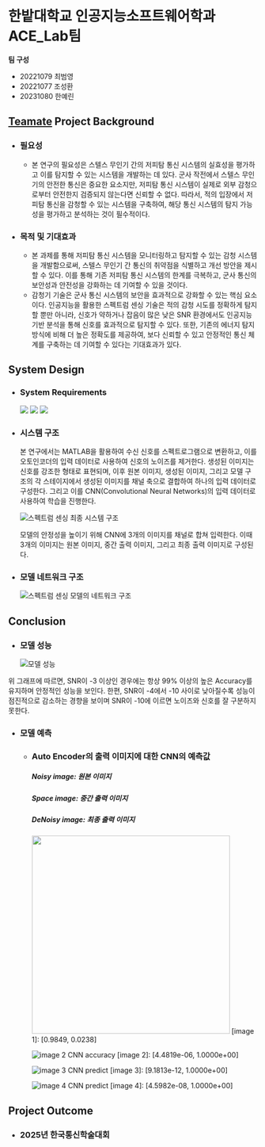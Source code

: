 # 한밭대학교 인공지능소프트웨어학과 ACE_Lab팀

**팀 구성**
- 20221079 최범영
- 20221077 조성환
- 20231080 한예린

## <u>Teamate</u> Project Background
- ### 필요성
  - 본 연구의 필요성은 스텔스 무인기 간의 저피탐 통신 시스템의 실효성을 평가하고 이를 탐지할 수 있는 시스템을 개발하는 데 있다. 군사 작전에서 스텔스 무인기의 안전한 통신은 중요한 요소지만, 저피탐 통신 시스템이 실제로 외부 감청으로부터 안전한지 검증되지 않는다면 신뢰할 수 없다. 따라서, 적의 입장에서 저피탐 통신을 감청할 수 있는 시스템을 구축하여, 해당 통신 시스템의 탐지 가능성을 평가하고 분석하는 것이 필수적이다.
    
- ### 목적 및 기대효과
  - 본 과제를 통해 저피탐 통신 시스템을 모니터링하고 탐지할 수 있는 감청 시스템을 개발함으로써, 스텔스 무인기 간 통신의 취약점을 식별하고 개선 방안을 제시할 수 있다. 이를 통해 기존 저피탐 통신 시스템의 한계를 극복하고, 군사 통신의 보안성과 안전성을 강화하는 데 기여할 수 있을 것이다.
  - 감청기 기술은 군사 통신 시스템의 보안을 효과적으로 강화할 수 있는 핵심 요소이다. 인공지능을 활용한 스펙트럼 센싱 기술은 적의 감청 시도를 정확하게 탐지할 뿐만 아니라, 신호가 약하거나 잡음이 많은 낮은 SNR 환경에서도 인공지능 기반 분석을 통해 신호를 효과적으로 탐지할 수 있다. 또한, 기존의 에너지 탐지 방식에 비해 더 높은 정확도를 제공하여, 보다 신뢰할 수 있고 안정적인 통신 체계를 구축하는 데 기여할 수 있다는 기대효과가 있다.
  

## System Design
  - ### System Requirements
    <img src="https://img.shields.io/badge/python-3776AB?style=flat-square&logo=python&logoColor=white"/></a>
    <img src="https://img.shields.io/badge/pytorch-EE4C2C?style=flat-square&logo=pytorch&logoColor=white"/></a>
    <img src="https://img.shields.io/badge/scikitlearn-F7931E?style=flat-square&logo=scikitlearn&logoColor=white"/></a>
    
   - ### 시스템 구조
      본 연구에서는 MATLAB을 활용하여 수신 신호를 스펙트로그램으로 변환하고, 이를 오토인코더의 입력 데이터로 사용하여 신호의 노이즈를 제거한다. 생성된 이미지는 신호를 강조한 형태로 표현되며, 이후 원본 이미지, 생성된 이미지, 그리고 모델 구조의 각 스테이지에서 생성된 이미지를 채널 축으로 결합하여 하나의 입력 데이터로 구성한다. 그리고 이를 CNN(Convolutional Neural Networks)의 입력 데이터로 사용하여 학습을 진행한다.
      
      ![스펙트럼 센싱 최종 시스템 구조](https://github.com/user-attachments/assets/fac0fd8a-0497-46ed-aab8-6d7b48872224)
      
      모델의 안정성을 높이기 위해 CNN에 3개의 이미지를 채널로 합쳐 입력한다. 이때 3개의 이미지는 원본 이미지, 중간 출력 이미지, 그리고 최종 출력 이미지로 구성된다.


   - ### 모델 네트워크 구조
      
      ![스펙트럼 센싱 모델의 네트워크 구조](https://github.com/user-attachments/assets/5ddfc9c6-11c0-4c4e-acf3-9bdb2c68f74d)


  
## Conclusion
  - ### 모델 성능
    ![모델 성능](https://github.com/user-attachments/assets/878a7d39-dd20-45a9-987a-9c6609fa93b2)

   위 그래프에 따르면, SNR이 -3 이상인 경우에는 항상 99% 이상의 높은 Accuracy를 유지하며 안정적인 성능을 보인다. 한편, SNR이 -4에서 -10 사이로 낮아질수록 성능이 점진적으로 감소하는 경향을 보이며 SNR이 -10에 이르면 노이즈와 신호를 잘 구분하지 못한다.
    
  - ### 모델 예측
    - ### Auto Encoder의 출력 이미지에 대한 CNN의 예측값
      ##### Noisy image: 원본 이미지
      ##### Space image: 중간 출력 이미지
      ##### DeNoisy image: 최종 출력 이미지
    
       <img src="https://github.com/user-attachments/assets/63187b3f-7485-4973-8a0c-08698d2a4ca9.png" weight="200" height="400"/>
       [image 1]: [0.9849, 0.0238]
    
    
       ![image 2 CNN accuracy](https://github.com/user-attachments/assets/71c94777-d025-4c29-ab0e-13b3b04ce31e)
       [image 2]: [4.4819e-06, 1.0000e+00]
    
    
       ![image 3 CNN predict](https://github.com/user-attachments/assets/842da05b-600c-45a1-acd4-b8dcb01bd9d9)
       [image 3]: [9.1813e-12, 1.0000e+00]

    
      ![image 4 CNN predict](https://github.com/user-attachments/assets/517adfa8-de96-437e-a16b-f3cf603d337f)
       [image 4]: [4.5982e-08, 1.0000e+00]


  
## Project Outcome
- ### 2025년 한국통신학술대회 

